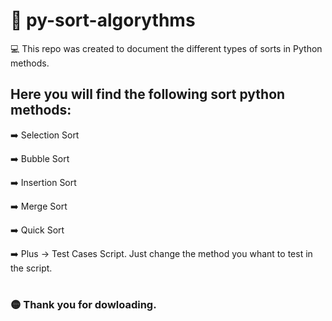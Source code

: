# 🔢 py-sort-algorythms

💻 This repo was created to document the different types of sorts in Python methods.

## Here you will find the following sort python methods:

➡️ Selection Sort

➡️ Bubble Sort

➡️ Insertion Sort

➡️ Merge Sort

➡️ Quick Sort

➡️ Plus -> Test Cases Script. Just change the method you whant to test in the script.

#
### 🟡 Thank you for dowloading.
#
